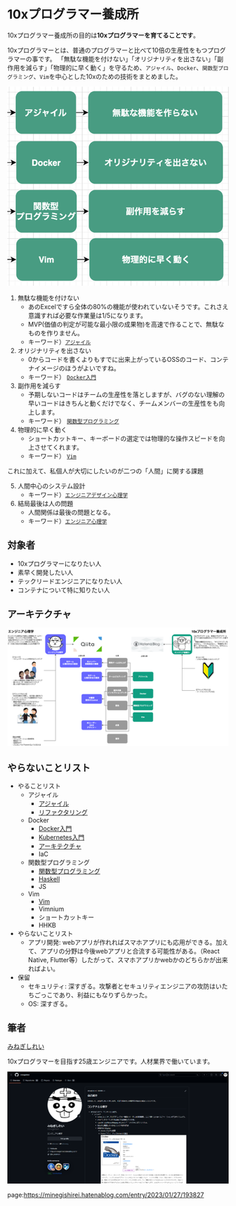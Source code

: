 

# 10xプログラマー養成所

10xプログラマー養成所の目的は**10xプログラマーを育てることです**。

10xプログラマーとは、普通のプログラマーと比べて10倍の生産性をもつプログラマーの事です。
「無駄な機能を付けない」「オリジナリティを出さない」「副作用を減らす」「物理的に早く動く」を守るため、`アジャイル`、`Docker`、`関数型プログラミング`、`Vim`を中心とした10xのための技術をまとめました。

<img src="https://github.com/minegishirei/minegishirei/blob/main/img/10x_programmer.png?raw=true">

1. 無駄な機能を付けない
    - あのExcelですら全体の80%の機能が使われていないそうです。これさえ意識すれば必要な作業量は1/5になります。
    - MVP(価値の判定が可能な最小限の成果物)を高速で作ることで、無駄なものを作りません。
    - キーワード）[`アジャイル`](https://minegishirei.hatenablog.com/entry/2023/01/27/164337)
2. オリジナリティを出さない
    - 0からコードを書くよりもすでに出来上がっているOSSのコード、コンテナイメージのほうがよいですね。
    - キーワード） [`Docker入門`](https://minegishirei.hatenablog.com/entry/2023/09/02/213936)
3. 副作用を減らす
    - 予期しないコードはチームの生産性を落としますが、バグのない理解の早いコードはきちんと動くだけでなく、チームメンバーの生産性をも向上します。
    - キーワード） [`関数型プログラミング`](https://minegishirei.hatenablog.com/entry/2023/11/22/090144)
4. 物理的に早く動く
    - ショートカットキー、キーボードの選定では物理的な操作スピードを向上させてくれます。
    - キーワード） [`Vim`](https://minegishirei.hatenablog.com/entry/2023/03/19/204719)


これに加えて、私個人が大切にしたいのが二つの「人間」に関する課題


5. 人間中心のシステム設計
    - キーワード）[`エンジニアデザイン心理学`](https://qiita.com/organizations/engineer_design_psychology)
6. 結局最後は人の問題
    - 人間関係は最後の問題となる。
    - キーワード）[`エンジニア心理学`](https://qiita.com/organizations/engineering_psychology)




## 対象者

- 10xプログラマーになりたい人
- 素早く開発したい人
- テックリードエンジニアになりたい人
- コンテナについて特に知りたい人


## アーキテクチャ

<img src="https://github.com/minegishirei/draw_v1/blob/main/life.draw.io-engineer_psychology.drawio.png?raw=true">


## やらないことリスト

- やることリスト
    - アジャイル
        - [アジャイル](https://minegishirei.hatenablog.com/entry/2023/01/27/164337)
        - [リファクタリング](https://minegishirei.hatenablog.com/entry/2023/02/02/165446:embed:cite)
    - Docker 
        - [Docker入門](https://minegishirei.hatenablog.com/entry/2023/09/02/213936)
        - [Kubernetes入門](https://minegishirei.hatenablog.com/entry/2023/10/11/103809)
        - [アーキテクチャ](https://minegishirei.hatenablog.com/entry/2023/01/27/183831)
        - IaC
    - 関数型プログラミング
        - [関数型プログラミング](https://minegishirei.hatenablog.com/entry/2023/11/22/085527)
        - [Haskell](https://minegishirei.hatenablog.com/entry/2023/11/25/093811)
        - JS
    - Vim
        - [Vim](https://minegishirei.hatenablog.com/entry/2023/03/19/204719)
        - Vimnium
        - ショートカットキー
        - HHKB
- やらないことリスト
    - アプリ開発: webアプリが作れればスマホアプリにも応用ができる。加えて、アプリの分野は今後webアプリと合流する可能性がある。（React Native, Flutter等）したがって、スマホアプリかwebかのどちらかが出来ればよい。
- 保留
    - セキュリティ: 深すぎる。攻撃者とセキュリティエンジニアの攻防はいたちごっこであり、利益にもなりずらかった。
    - OS: 深すぎる。



## 筆者

[みねぎしれい](https://github.com/minegishirei)

10xプログラマーを目指す25歳エンジニアです。人材業界で働いています。

<a href="https://github.com/minegishirei">
<img src="https://github.com/minegishirei/minegishirei/blob/main/img/github.png?raw=true">
</a>







page:https://minegishirei.hatenablog.com/entry/2023/01/27/193827